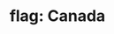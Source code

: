---
layout: flags
title: "flag: Canada"
emoji: flag_canada
permalink: 🇨🇦.html
image: assets/img/3moji/flag_canada.png
---